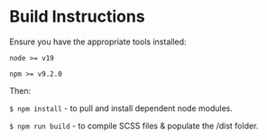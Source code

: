# Build Instructions

Ensure you have the appropriate tools installed:

`node >= v19`

`npm >= v9.2.0`

Then:

`$ npm install` - to pull and install dependent node modules.

`$ npm run build` - to compile SCSS files & populate the /dist folder.